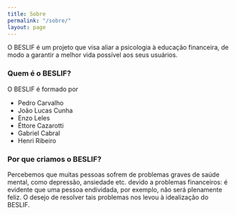 ```yaml
---
title: Sobre
permalink: "/sobre/"
layout: page
---
```


O BESLIF é um projeto que visa aliar a psicologia à educação financeira, de modo a garantir a melhor vida possível aos seus usuários.

### Quem é o BESLIF?

O BESLIF é formado por
- Pedro Carvalho
- João Lucas Cunha
- Enzo Leles
- Éttore Cazarotti
- Gabriel Cabral
- Henri Ribeiro

### Por que criamos o BESLIF?

Percebemos que muitas pessoas sofrem de problemas graves de saúde mental, como depressão, ansiedade etc. devido a problemas financeiros: é evidente que uma pessoa endividada, por exemplo, não será plenamente feliz. O desejo de resolver tais problemas nos levou à idealização do BESLIF.

